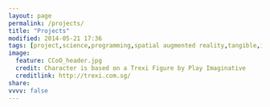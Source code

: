 ```yaml
---
layout: page
permalink: /projects/
title: "Projects"
modified: 2014-05-21 17:36
tags: [project,science,programming,spatial augmented reality,tangible,interfaces]
image:
  feature: CCoO_header.jpg
  credit: Character is based on a Trexi Figure by Play Imaginative
  creditlink: http://trexi.com.sg/
share: 
vvvv: false
---
```


